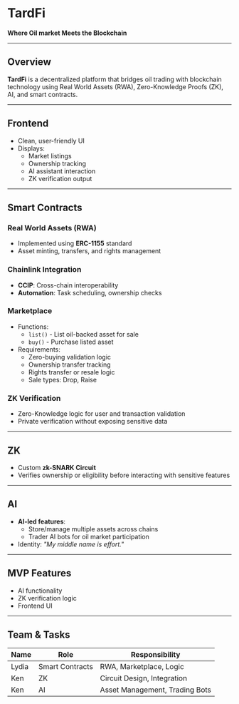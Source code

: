 # TardFi  
**Where Oil market Meets the Blockchain**

---

## Overview  
**TardFi** is a decentralized platform that bridges oil trading with blockchain technology using Real World Assets (RWA), Zero-Knowledge Proofs (ZK), AI, and smart contracts.

---

## Frontend  
- Clean, user-friendly UI  
- Displays:
  - Market listings  
  - Ownership tracking  
  - AI assistant interaction  
  - ZK verification output  

---

## Smart Contracts  

### Real World Assets (RWA)  
- Implemented using **ERC-1155** standard  
- Asset minting, transfers, and rights management  

### Chainlink Integration  
- **CCIP**: Cross-chain interoperability  
- **Automation**: Task scheduling, ownership checks  

### Marketplace  
- Functions:
  - `list()` - List oil-backed asset for sale  
  - `buy()` - Purchase listed asset  
- Requirements:
  - Zero-buying validation logic  
  - Ownership transfer tracking  
  - Rights transfer or resale logic  
  - Sale types: Drop, Raise  

### ZK Verification  
- Zero-Knowledge logic for user and transaction validation  
- Private verification without exposing sensitive data  

---

## ZK  
- Custom **zk-SNARK Circuit**  
- Verifies ownership or eligibility before interacting with sensitive features  

---

## AI  
- **AI-led features**:
  - Store/manage multiple assets across chains  
  - Trader AI bots for oil market participation  
- Identity: *"My middle name is effort."*  

---

## MVP Features  
- AI functionality  
- ZK verification logic  
- Frontend UI  

---

## Team & Tasks  

| Name   | Role              | Responsibility            |
|--------|-------------------|---------------------------|
| Lydia  | Smart Contracts   | RWA, Marketplace, Logic   |
| Ken    | ZK                | Circuit Design, Integration |
| Ken    | AI                | Asset Management, Trading Bots |
